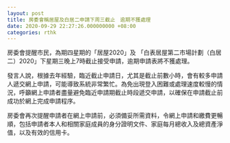 ```yaml
---
layout: post
title: 房委會稱居屋及白居二申請下周三截止　逾期不獲處理
date: 2020-09-29 22:27:26.000000000 +08:00
categories: rthk
---
```


房委會提醒市民，為期四星期的「居屋2020」及 「白表居屋第二市場計劃（白居二）2020」下星期三晚上7時截止接受申請，逾期申請表將不獲處理。

發言人說，根據去年經驗，臨近截止申請日，尤其是截止前數小時，會有較多申請人遞交網上申請，可能導致系統非常繁忙。為免出現登入困難或處理速度較慢的情況，呼籲網上申請者盡量避免臨近申請期截止時段遞交申請，以確保在申請截止前成功於網上完成申請程序。

房委會再次提醒申請者在網上申請前，必須備妥所需資料，令網上申請和繳費更暢順，包括申請者本人和相關家庭成員的身分證明文件、家庭每月總收入及總資產淨值，以及有效的信用卡。

